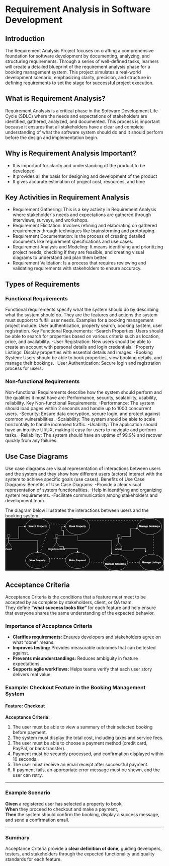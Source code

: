 # Requirement Analysis in Software Development

## Introduction
The Requirement Analysis Project focuses on crafting a comprehensive foundation for software development by documenting, analyzing, and structuring requirements. Through a series of well-defined tasks, learners will create a detailed blueprint of the requirement analysis phase for a booking management system. This project simulates a real-world development scenario, emphasizing clarity, precision, and structure in defining requirements to set the stage for successful project execution.

## What is Requirement Analysis?
Requirement Analysis is a critical phase in the Software Development Life Cycle (SDLC) where the needs and expectations of stakeholders are identified, gathered, analyzed, and documented. This process is important because it ensures that all stakeholders have a clear and complete understanding of what the software system should do and it should perform before the design and implementation begin.

## Why is Requirement Analysis Important?
- It is important for clarity and understanding of the product to be developed
- It provides all the basis for designing and development of the product
- It gives accurate estimation of project cost, resources, and time

## Key Activities in Requirement Analysis
- Requirement Gathering: This is a key activity in Requirement Analysis where stakeholder's needs and expectations are gathered through interviews, surveys, and workshops.
- Requirement Elicitation: Involves refining and elaborating on gathered requirements through techniques like brainstorming and prototyping.
- Requirement Documentation: Is the process of creating detailed documents like requirement specifications and use cases.
- Requirement Analysis and Modeling: It means identifying and prioritizing project needs, checking if they are feasible, and creating visual diagrams to understand and plan them better.
- Requirement Validation: Is a process that requires reviewing and validating requirements with stakeholders to ensure accuracy.

## Types of Requirements

### Functional Requirements
Functional requirements specify what the system should do by describing what the system should do. They are the features and actions the system must support to fulfill user needs. Examples for a booking management project include: User authentication, property search, booking system, user registration. Key Functional Requirements:
-Search Properties: Users should be able to search for properties based on various criteria such as location, price, and availability.
-User Registration: New users should be able to create an account with personal details and login credentials.
-Property Listings: Display properties with essential details and images.
-Booking System: Users should be able to book properties, view booking details, and manage their bookings.
-User Authentication: Secure login and registration process for users.

### Non-functional Requirements
Non-functional Requirements describe how the system should perform and the qualities it must have are: Performance, security, scalability, usability, reliability. Key Non-functional Requirements:
-Performance: The system should load pages within 2 seconds and handle up to 1000 concurrent users.
-Security: Ensure data encryption, secure login, and protect against common vulnerabilities.
-Scalability: The system should be able to scale horizontally to handle increased traffic.
-Usability: The application should have an intuitive UI/UX, making it easy for users to navigate and perform tasks.
-Reliability: The system should have an uptime of 99.9% and recover quickly from any failures.

## Use Case Diagrams
Use case diagrams are visual representation of interactions between users and the system and they show how different users (actors) interact with the system to achieve specific goals (use cases). Benefits of Use Case Diagrams:
Benefits of Use Case Diagrams:
-Provide a clear visual representation of system functionalities.
-Help in identifying and organizing system requirements.
-Facilitate communication among stakeholders and development team.

The diagram below illustrates the interactions between users and the booking system.
![Booking System Use Case Diagram](alx-booking-uc.png)

## Acceptance Criteria
Acceptance Criteria is the conditions that a feature must meet to be accepted by as complete by stakeholders, client, or QA team.  
They define **“what success looks like”** for each feature and help ensure that everyone shares the same understanding of the expected behavior.

### Importance of Acceptance Criteria
- **Clarifies requirements:** Ensures developers and stakeholders agree on what “done” means.  
- **Improves testing:** Provides measurable outcomes that can be tested against.  
- **Prevents misunderstandings:** Reduces ambiguity in feature expectations.  
- **Supports agile workflows:** Helps teams verify that each user story delivers real value.  

### Example: Checkout Feature in the Booking Management System

#### **Feature:** Checkout

**Acceptance Criteria:**
1. The user must be able to view a summary of their selected booking before payment.  
2. The system must display the total cost, including taxes and service fees.  
3. The user must be able to choose a payment method (credit card, PayPal, or bank transfer).  
4. Payment must be securely processed, and confirmation displayed within 10 seconds.  
5. The user must receive an email receipt after successful payment.  
6. If payment fails, an appropriate error message must be shown, and the user can retry.  

---

### **Example Scenario**
**Given** a registered user has selected a property to book,  
**When** they proceed to checkout and make a payment,  
**Then** the system should confirm the booking, display a success message, and send a confirmation email.

---

### Summary
Acceptance Criteria provide a **clear definition of done**, guiding developers, testers, and stakeholders through the expected functionality and quality standards for each feature.
